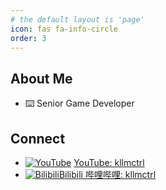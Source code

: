 ```yaml
---
# the default layout is 'page'
icon: fas fa-info-circle
order: 3
---
```



## About Me

- ⌨️ Senior Game Developer


## Connect

- [![YouTube](https://static.is26.com/tmp/icons/youtube.svg)](https://www.youtube.com/@kllmctrl) [YouTube: kllmctrl](https://www.youtube.com/@kllmctrl)
- [![Bilibili](https://static.is26.com/tmp/icons/bilibili.svg)](https://space.bilibili.com/332407036)[Bilibili 哔哩哔哩: kllmctrl](https://space.bilibili.com/332407036)


